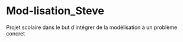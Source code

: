 # Mod-lisation_Steve
Projet scolaire dans le but d'intégrer de la modélisation à un problème concret 
